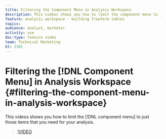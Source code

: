 ```yaml
---
title: Filtering the Component Menu in Analysis Workspace
description: This videos shows you how to limit the component menu to just those items that you need for your analysis.
feature: analysis workspace - building freeform tables
topics: 
audience: analyst, marketer
activity: use
doc-type: feature video
team: Technical Marketing
kt: 2101
---
```


# Filtering the [!DNL Component Menu] in Analysis Workspace {#filtering-the-component-menu-in-analysis-workspace}

This videos shows you how to limit the [!DNL component menu] to just those items that you need for your analysis.

>[!VIDEO](https://video.tv.adobe.com/v/23964/?quality=12)
